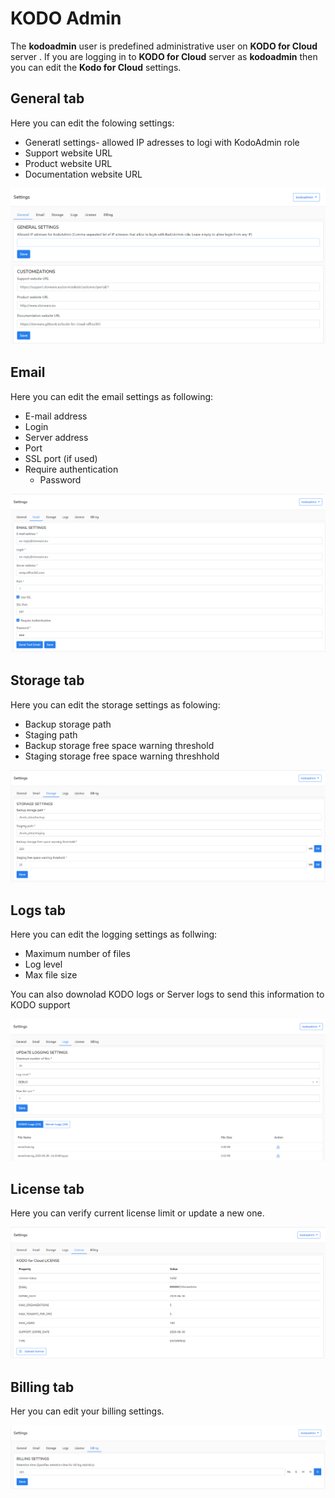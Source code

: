 # KODO Admin

The **kodoadmin** user is predefined administrative user on **KODO for Cloud** server .  If you are logging in to  **KODO for Cloud** server as **kodoadmin** then you can edit the **Kodo for Cloud** settings.

## General tab

Here you can edit the folowing settings:

* Generatl settings-  allowed IP adresses to logi with KodoAdmin role
* Support website URL
* Product website URL
* Documentation website URL

![](../../.gitbook/assets/kodo-cloud-administration-settings-kodo-admin01-%20%281%29.png)

## Email

Here you can edit the email settings as following:

* E-mail address
* Login
* Server address
* Port
* SSL port \(if used\)
* Require authentication
  * Password

![](../../.gitbook/assets/kodo-cloud-administration-settings-kodo-admin02-%20%281%29.png)

## Storage tab

Here you can edit the storage settings as folowing:

* Backup storage path
* Staging path
* Backup storage free space warning threshold
* Staging storage free space warning threshhold

![](../../.gitbook/assets/kodo-cloud-administration-settings-kodo-admin03-.png)

## Logs tab

Here you can edit the logging settings as follwing:

* Maximum number of files 
* Log level
* Max file size

You can also downolad KODO logs or Server logs to send this information to KODO support

![](../../.gitbook/assets/kodo-cloud-administration-settings-kodo-admin04-%20%281%29.png)

## License tab

Here you can verify current license limit or update a new one.

![](../../.gitbook/assets/kodo-cloud-administration-settings-kodo-admin05-.png)

 

## Billing tab

Her you can edit your billing settings.

![](../../.gitbook/assets/kodo-cloud-administration-settings-kodo-admin06-.png)

